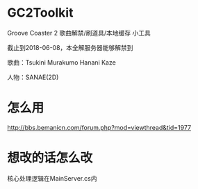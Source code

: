 # GC2Toolkit
Groove Coaster 2 歌曲解禁/刷道具/本地缓存 小工具

截止到2018-06-08，本全解服务器能够解禁到

歌曲：Tsukini Murakumo Hanani Kaze

人物：SANAE(2D)


# 怎么用
http://bbs.bemanicn.com/forum.php?mod=viewthread&tid=1977

# 想改的话怎么改
核心处理逻辑在MainServer.cs内
